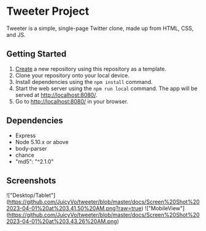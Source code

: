 # Tweeter Project

Tweeter is a simple, single-page Twitter clone, made up from HTML, CSS, and JS.


## Getting Started

1. [Create](https://docs.github.com/en/repositories/creating-and-managing-repositories/creating-a-repository-from-a-template) a new repository using this repository as a template.
2. Clone your repository onto your local device.
3. Install dependencies using the `npm install` command.
3. Start the web server using the `npm run local` command. The app will be served at <http://localhost:8080/>.
4. Go to <http://localhost:8080/> in your browser.

## Dependencies

- Express
- Node 5.10.x or above
- body-parser
- chance
- "md5": "^2.1.0"

## Screenshots

!["Desktop/Tablet"] (https://github.com/JuicyVo/tweeter/blob/master/docs/Screen%20Shot%202023-04-01%20at%203.41.50%20AM.png?raw=true)
!["MobileView"] (https://github.com/JuicyVo/tweeter/blob/master/docs/Screen%20Shot%202023-04-01%20at%203.43.26%20AM.png)